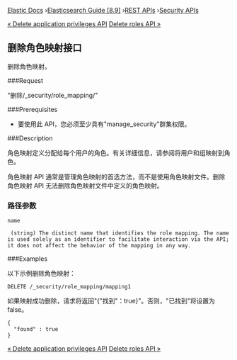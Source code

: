 

[Elastic Docs](/guide/) ›[Elasticsearch Guide [8.9]](index.md) ›[REST
APIs](rest-apis.md) ›[Security APIs](security-api.md)

[« Delete application privileges API](security-api-delete-privilege.md)
[Delete roles API »](security-api-delete-role.md)

## 删除角色映射接口

删除角色映射。

###Request

"删除/_security/role_mapping/<name>"

###Prerequisites

* 要使用此 API，您必须至少具有"manage_security"群集权限。

###Description

角色映射定义分配给每个用户的角色。有关详细信息，请参阅将用户和组映射到角色。

角色映射 API 通常是管理角色映射的首选方法，而不是使用角色映射文件。删除角色映射 API 无法删除角色映射文件中定义的角色映射。

### 路径参数

`name`

     (string) The distinct name that identifies the role mapping. The name is used solely as an identifier to facilitate interaction via the API; it does not affect the behavior of the mapping in any way. 

###Examples

以下示例删除角色映射：

    
    
    DELETE /_security/role_mapping/mapping1

如果映射成功删除，请求将返回"{"找到"：true}"。否则，"已找到"将设置为 false。

    
    
    {
      "found" : true
    }

[« Delete application privileges API](security-api-delete-privilege.md)
[Delete roles API »](security-api-delete-role.md)
